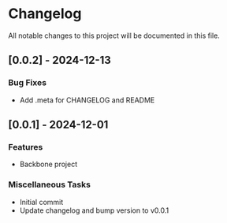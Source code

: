 # Changelog

All notable changes to this project will be documented in this file.

## [0.0.2] - 2024-12-13

### Bug Fixes

- Add .meta for CHANGELOG and README

## [0.0.1] - 2024-12-01

### Features

- Backbone project

### Miscellaneous Tasks

- Initial commit
- Update changelog and bump version to v0.0.1

<!-- generated by git-cliff -->
